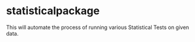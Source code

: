 # statisticalpackage
This will automate the process of running various Statistical Tests on given data.

